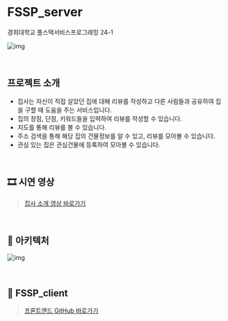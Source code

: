 # FSSP_server

경희대학교 풀스택서비스프로그래밍 24-1 

![img](https://github.com/byeongmin-kwak/FSSP_client/assets/71933999/053ffb15-27d2-491b-bce2-0aef087be6e7)

<br>

## 프로젝트 소개

- 집사는 자신이 직접 살았던 집에 대해 리뷰를 작성하고 다른 사람들과 공유하여 집을 구할 때 도움을 주는 서비스입니다.
- 집의 장점, 단점, 키워드들을 입력하여 리뷰를 작성할 수 있습니다.
- 지도를 통해 리뷰를 볼 수 있습니다.
- 주소 검색을 통해 해당 집의 건물정보를 알 수 있고, 리뷰를 모아볼 수 있습니다.
- 관심 있는 집은 관심건물에 등록하여 모아볼 수 있습니다.

<br>

## 🎞 시연 영상
> [집사 소개 영상 바로가기](https://youtu.be/b0I6lzLjCNA)

<br>

## 🏢 아키텍처
![img](https://github.com/byeongmin-kwak/FSSP_client/assets/71933999/2cc2ec23-9183-4a01-95d2-30292e071eee)

<br>

## 🤝 FSSP_client
> [프론트엔드 GitHub 바로가기](https://github.com/byeongmin-kwak/FSSP_client)